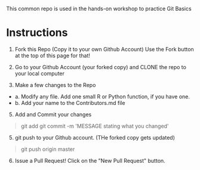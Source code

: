 This common repo is used in the hands-on workshop to practice Git Basics

# Instructions

1. Fork this Repo (Copy it to your own Github Account)
Use the Fork button at the top of this page for that!

2. Go to your Github Account (your forked copy) and CLONE the repo to your local computer

3. Make a few changes to the Repo
   
 - a. Modify any file. Add one small R or Python function, if you have one.
 - b. Add your name to the Contributors.md file

5. Add and Commit your changes
> git add <filename>
> git commit -m 'MESSAGE stating what you changed'

5. git push to your Github account. (THe forked copy gets updated)
> git push origin master

6. Issue a Pull Request!
Click on the "New Pull Request" button.
